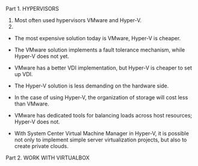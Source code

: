 Part 1. HYPERVISORS
1. Most often used hypervisors VMware and Hyper-V.
2.
  * The most expensive solution today is VMware, Hyper-V is cheaper.

  * The VMware solution implements a fault tolerance mechanism, while Hyper-V does not yet.

  * VMware has a better VDI implementation, but Hyper-V is cheaper to set up VDI.

  * The Hyper-V solution is less demanding on the hardware side.

  * In the case of using Hyper-V, the organization of storage will cost less than VMware.

  * VMware has dedicated tools for balancing loads across host resources; Hyper-V does not.

  * With System Center Virtual Machine Manager in Hyper-V, it is possible not only to implement simple server virtualization projects, but also to create private clouds.

Part 2. WORK WITH VIRTUALBOX
   

